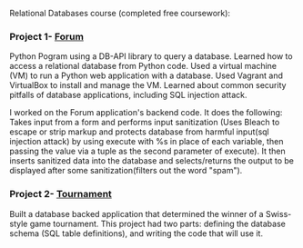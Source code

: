 

Relational Databases course (completed free coursework):

### Project 1- [Forum](https://github.com/BMariscal/Intro-to-Relational-Databases/tree/master/vagrant/forum)

Python Pogram using a DB-API library to query a database. Learned how to access a relational database from Python code.
Used a virtual machine (VM) to run a Python web application with a database. Used Vagrant and VirtualBox to install and manage the VM. Learned about common security pitfalls of database applications, including SQL injection attack.

I worked on the Forum application's backend code. It does the following: Takes input from a form and performs input sanitization (Uses Bleach to escape or strip markup and protects database from harmful input(sql injection attack) by using execute with %s in place of each variable, then passing the value via a tuple as the second parameter of execute). It then inserts sanitized data into the database and selects/returns the output to be displayed after some sanitization(filters out the word "spam"). 

### Project 2- [Tournament](https://github.com/BMariscal/Intro-to-Relational-Databases/blob/master/vagrant/README.md)

Built a database backed application that determined the winner of a Swiss-style game tournament. 
This project had two parts: defining the database schema (SQL table definitions), and writing the code 	that will use it.
  
